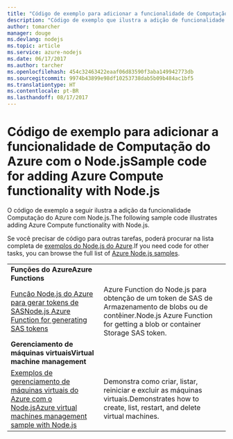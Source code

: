 ```yaml
---
title: "Código de exemplo para adicionar a funcionalidade de Computação do Azure com o Node.js"
description: "Código de exemplo que ilustra a adição de funcionalidade Computação do Azure com Node.js."
author: tomarcher
manager: douge
ms.devlang: nodejs
ms.topic: article
ms.service: azure-nodejs
ms.date: 06/17/2017
ms.author: tarcher
ms.openlocfilehash: 454c32463422eaaf06d83590f3aba149942773db
ms.sourcegitcommit: 9974b43899e98df10253738dab5b09b484ac1bf5
ms.translationtype: HT
ms.contentlocale: pt-BR
ms.lasthandoff: 08/17/2017
---
```

# <a name="sample-code-for-adding-azure-compute-functionality-with-nodejs"></a><span data-ttu-id="34f85-103">Código de exemplo para adicionar a funcionalidade de Computação do Azure com o Node.js</span><span class="sxs-lookup"><span data-stu-id="34f85-103">Sample code for adding Azure Compute functionality with Node.js</span></span>

<span data-ttu-id="34f85-104">O código de exemplo a seguir ilustra a adição da funcionalidade Computação do Azure com Node.js.</span><span class="sxs-lookup"><span data-stu-id="34f85-104">The following sample code illustrates adding Azure Compute functionality with Node.js.</span></span>

<span data-ttu-id="34f85-105">Se você precisar de código para outras tarefas, poderá procurar na lista completa de [exemplos do Node.js do Azure](https://azure.microsoft.com/resources/samples/?term=nodejs).</span><span class="sxs-lookup"><span data-stu-id="34f85-105">If you need code for other tasks, you can browse the full list of [Azure Node.js samples](https://azure.microsoft.com/resources/samples/?term=nodejs).</span></span>

| | |
|---|---|
| <span data-ttu-id="34f85-106">**Funções do Azure**</span><span class="sxs-lookup"><span data-stu-id="34f85-106">**Azure Functions**</span></span> ||
| [<span data-ttu-id="34f85-107">Função Node.js do Azure para gerar tokens de SAS</span><span class="sxs-lookup"><span data-stu-id="34f85-107">Node.js Azure Function for generating SAS tokens</span></span>](https://azure.microsoft.com/resources/samples/functions-node-sas-token/) | <span data-ttu-id="34f85-108">Azure Function do Node.js para obtenção de um token de SAS de Armazenamento de blobs ou de contêiner.</span><span class="sxs-lookup"><span data-stu-id="34f85-108">Node.js Azure Function for getting a blob or container Storage SAS token.</span></span> |
| <span data-ttu-id="34f85-109">**Gerenciamento de máquinas virtuais**</span><span class="sxs-lookup"><span data-stu-id="34f85-109">**Virtual machine management**</span></span> ||
| [<span data-ttu-id="34f85-110">Exemplos de gerenciamento de máquinas virtuais do Azure com o Node.js</span><span class="sxs-lookup"><span data-stu-id="34f85-110">Azure virtual machines management sample with Node.js</span></span>](https://github.com/Azure-Samples/storage-blob-node-getting-started) | <span data-ttu-id="34f85-111">Demonstra como criar, listar, reiniciar e excluir as máquinas virtuais.</span><span class="sxs-lookup"><span data-stu-id="34f85-111">Demonstrates how to create, list, restart, and delete virtual machines.</span></span> |